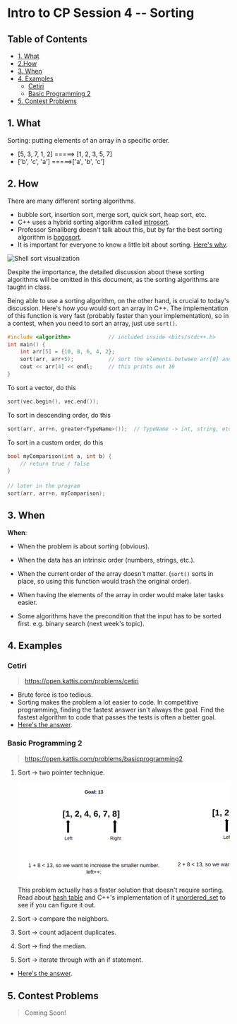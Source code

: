 # Intro to CP Session 4 -- Sorting

## Table of Contents
 - [1. What](##1-what)  
 - [2.How](##2-how)  
 - [3. When](##3-when)  
 - [4. Examples](##4-examples)  
   + [Cetiri](###cetiri)  
   + [Basic Programming 2](###basic-programming-2)  
 - [5. Contest Problems](##5-contest-problems)  

## 1. What

Sorting: putting elements of an array in a specific order.

- [5, 3, 7, 1, 2] =====> [1, 2, 3, 5, 7]
- ['b', 'c', 'a'] =====>['a', 'b', 'c']



## 2. How

There are many different sorting algorithms.

- bubble sort, insertion sort, merge sort, quick sort, heap sort, etc.
- C++ uses a hybrid sorting algorithm called [introsort](https://en.wikipedia.org/wiki/Introsort).
- Professor Smallberg doesn't talk about this, but by far the best sorting algorithm is [bogosort](https://en.wikipedia.org/wiki/Bogosort).
- It is important for everyone to know a little bit about sorting. [Here's why](https://www.youtube.com/watch?v=k4RRi_ntQc8).

![Shell sort visualization](https://thumbs.gfycat.com/ValuableAnyCoelacanth-small.gif)



Despite the importance, the detailed discussion about these sorting algorithms will be omitted in this document, as the sorting algorithms are taught in class. 

Being able to use a sorting algorithm, on the other hand, is crucial to today's discussion. Here's how you would sort an array in C++. The implementation of this function is very fast (probably faster than your implementation), so in a contest, when you need to sort an array, just use ``sort()``.

```c++
#include <algorithm>			// included inside <bits/stdc++.h>
int main() {
	int arr[5] = {10, 8, 6, 4, 2};
	sort(arr, arr+5);			// sort the elements between arr[0] and arr[4]
	cout << arr[4] << endl;		// this prints out 10
}
```

To sort a vector, do this

```c++
sort(vec.begin(), vec.end());
```

To sort in descending order, do this

```c++
sort(arr, arr+n, greater<TypeName>());  // TypeName -> int, string, etc.
```

To sort in a custom order, do this

```c++
bool myComparison(int a, int b) {
    // return true / false
}

// later in the program
sort(arr, arr+n, myComparison);
```



## 3. When 

**When**:

- When the problem is about sorting (obvious).

- When the data has an intrinsic order (numbers, strings, etc.).

- When the current order of the array doesn't matter. (``sort()`` sorts in place, so using this function would trash the original order).

- When having the elements of the array in order would make later tasks easier.

- Some algorithms have the precondition that the input has to be sorted first. e.g. binary search (next week's topic).

  

## 4. Examples

### Cetiri

>  https://open.kattis.com/problems/cetiri

- Brute force is too tedious.
- Sorting makes the problem a lot easier to code. In competitive programming, finding the fastest answer isn't always the goal. Find the fastest algorithm to code that passes the tests is often a better goal.
- [Here's the answer](./answers/cetiri.cpp).

### Basic Programming 2

> https://open.kattis.com/problems/basicprogramming2

1. Sort -> two pointer technique.

   <div style="display: flex; flex-direction: row; overflow: scroll;"><img src="./src/image-20200925153436006.png" alt="image-20200925153436006" style="zoom:50%" /><img src="./src/image-20200925153925277.png" alt="image-20200925153925277" style="zoom:50%;" /><img src="./src/image-20200925154028419.png" alt="image-20200925154028419" style="zoom:50%;" /><img src="./src/image-20200925154338726.png" alt="image-20200925154338726" style="zoom:50%;" /><img src="./src/image-20200925154423130.png" alt="image-20200925154423130" style="zoom:50%;" /></div>

   This problem actually has a faster solution that doesn't require sorting. Read about [hash table](https://en.wikipedia.org/wiki/Hash_table) and C++'s implementation of it [unordered_set](http://www.cplusplus.com/reference/unordered_set/unordered_set/) to see if you can figure it out.

2. Sort -> compare the neighbors.

3. Sort -> count adjacent duplicates.
4. Sort -> find the median.
5. Sort -> iterate through with an if statement.

- [Here's the answer](./answers/basicprogramming2.cpp).



## 5. Contest Problems

> Coming Soon!

